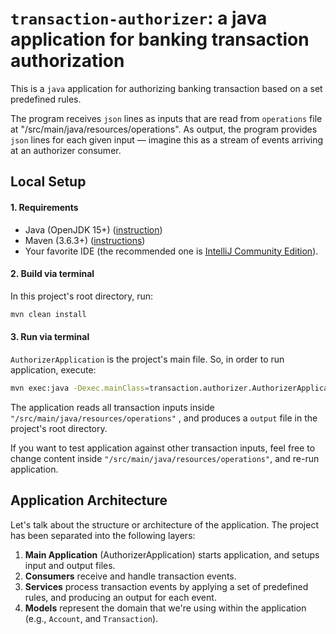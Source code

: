 # `transaction-authorizer`: a java application for banking transaction authorization

This is a `java` application for authorizing banking transaction based on a set predefined rules.

The program receives `json` lines as inputs that are read from `operations` file at
"/src/main/java/resources/operations". As output, the program provides `json` lines for each given input
— imagine this as a stream of events arriving at an authorizer consumer.

## Local Setup

#### 1. Requirements

- Java (OpenJDK 15+) ([instruction](https://www.oracle.com/br/java/technologies/javase-downloads.html))
- Maven (3.6.3+) ([instructions](https://maven.apache.org/install.html))
- Your favorite IDE (the recommended one is [IntelliJ Community Edition](https://www.jetbrains.com/pt-br/idea/download/)). 

#### 2. Build via terminal
In this project's root directory, run:

```bash
mvn clean install
```

#### 3. Run via terminal
`AuthorizerApplication` is the project's main file. 
So, in order to run application, execute:

```bash
mvn exec:java -Dexec.mainClass=transaction.authorizer.AuthorizerApplication
```

The application reads all transaction inputs inside `"/src/main/java/resources/operations"`
, and produces a `output` file in the project's root directory.

If you want to test application against other transaction inputs, feel free to change 
content inside `"/src/main/java/resources/operations"`, and re-run application.

## Application Architecture

Let's talk about the structure or architecture of the application.
The project has been separated into the following layers:

1. <b>Main Application</b> (AuthorizerApplication) starts application, and setups input and output files.
2. <b>Consumers</b> receive and handle transaction events.
3. <b>Services</b> process transaction events by applying a set of predefined rules, and producing an output for each event.
4. <b>Models</b> represent the domain that we're using within the application (e.g., `Account`, and `Transaction`).